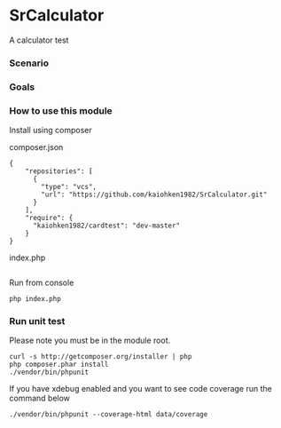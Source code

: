 SrCalculator
============

A calculator test

### Scenario

### Goals 

### How to use this module 

Install using composer

composer.json
```
{
    "repositories": [
      {
        "type": "vcs",
        "url": "https://github.com/kaiohken1982/SrCalculator.git"
      }
    ],
    "require": {
      "kaiohken1982/cardtest": "dev-master"
    }
}
```

index.php
```

```

Run from console
```
php index.php
```

### Run unit test 

Please note you must be in the module root. 

``` 
curl -s http://getcomposer.org/installer | php 
php composer.phar install 
./vendor/bin/phpunit 
``` 

If you have xdebug enabled and you want to see 
code coverage run the command below

``` 
./vendor/bin/phpunit --coverage-html data/coverage 
```

